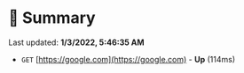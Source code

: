 # 📖 Summary
Last updated: **1/3/2022, 5:46:35 AM**

- `GET` [https://google.com](https://google.com) - **Up** (114ms)
